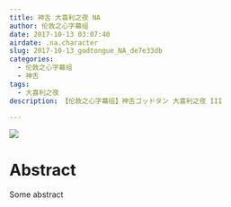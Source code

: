 ```yaml
---
title: 神舌 大喜利之夜 NA
author: 伦敦之心字幕组
date: 2017-10-13 03:07:40
airdate: .na.character
slug: 2017-10-13_godtongue_NA_de7e33db
categories:
  - 伦敦之心字幕组
  - 神舌
tags:
  - 大喜利之夜
description: 【伦敦之心字幕组】神舌ゴッドタン 大喜利之夜 III

---
```

![](/img/gakki.jpg)
# Abstract
Some abstract
